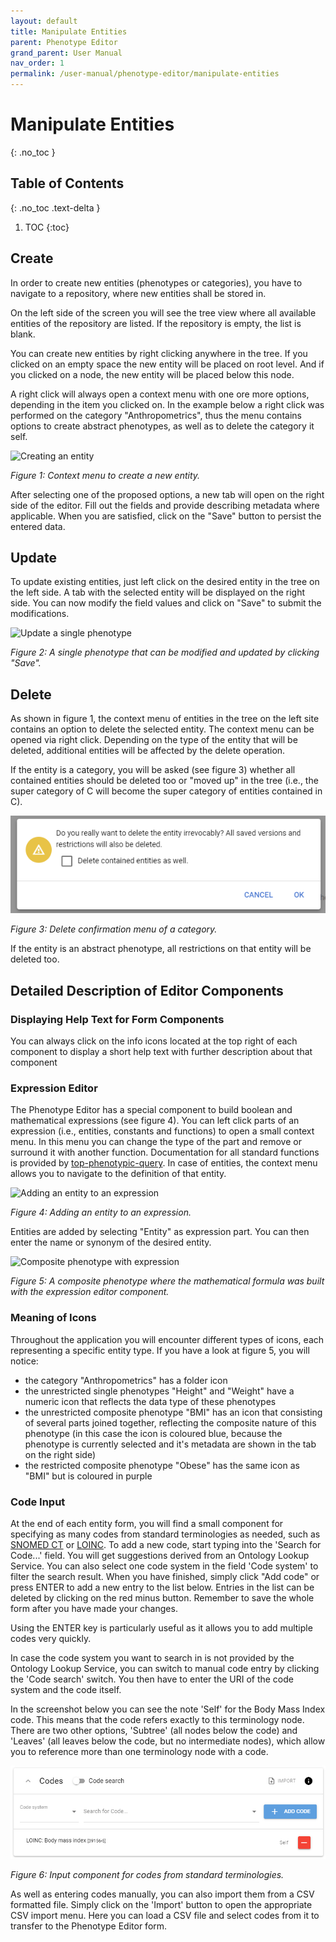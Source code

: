 ```yaml
---
layout: default
title: Manipulate Entities
parent: Phenotype Editor
grand_parent: User Manual
nav_order: 1
permalink: /user-manual/phenotype-editor/manipulate-entities
---
```


# Manipulate Entities
{: .no_toc }

## Table of Contents
{: .no_toc .text-delta }

1. TOC
{:toc}

## Create
In order to create new entities (phenotypes or categories), you have to navigate to a repository, where new entities shall be stored in.

On the left side of the screen you will see the tree view where all available entities of the repository are listed. If the repository is empty, the list is blank.

You can create new entities by right clicking anywhere in the tree. If you clicked on an empty space the new entity will be placed on root level. And if you clicked on a node, the new entity will be placed below this node.

A right click will always open a context menu with one ore more options, depending in the item you clicked on. In the example below a right click was performed on the category "Anthropometrics", thus the menu contains options to create abstract phenotypes, as well as to delete the category it self.

![Creating an entity](../../assets/images/phenotype-editor-create.png)

_Figure 1: Context menu to create a new entity._

After selecting one of the proposed options, a new tab will open on the right side of the editor. Fill out the fields and provide describing metadata where applicable. When you are satisfied, click on the "Save" button to persist the entered data.

## Update
To update existing entities, just left click on the desired entity in the tree on the left side. A tab with the selected entity will be displayed on the right side. You can now modify the field values and click on "Save" to submit the modifications.

![Update a single phenotype](../../assets/images/phenotype-editor-single-phenotype.png)

_Figure 2: A single phenotype that can be modified and updated by clicking "Save"._

## Delete
As shown in figure 1, the context menu of entities in the tree on the left site contains an option to delete the selected entity. The context menu can be opened via right click. Depending on the type of the entity that will be deleted, additional entities will be affected by the delete operation.

If the entity is a category, you will be asked (see figure 3) whether all contained entities should be deleted too or "moved up" in the tree (i.e., the super category of C will become the super category of entities contained in C).

![Category delete confirmation](../../assets/images/phenotype-editor-delete.png)

_Figure 3: Delete confirmation menu of a category._

If the entity is an abstract phenotype, all restrictions on that entity will be deleted too.

## Detailed Description of Editor Components

### Displaying Help Text for Form Components
You can always click on the info icons located at the top right of each component to display a short help text with further description
about that component

### Expression Editor
The Phenotype Editor has a special component to build boolean and mathematical expressions (see figure 4). You can left click parts of
an expression (i.e., entities, constants and functions) to open a small context menu. In this menu you can change the type of the part
and remove or surround it with another function. Documentation for all standard functions is provided by
[top-phenotypic-query](https://onto-med.github.io/top-phenotypic-query/). In case of entities, the context menu allows you to navigate
to the definition of that entity.

![Adding an entity to an expression](../../assets/images/phenotype-editor-expression-input.png)

_Figure 4: Adding an entity to an expression._

Entities are added by selecting "Entity" as expression part. You can then enter the name or synonym of the desired entity.

![Composite phenotype with expression](../../assets/images/phenotype-editor-composite-phenotype.png)

_Figure 5: A composite phenotype where the mathematical formula was built with the expression editor component._

### Meaning of Icons
Throughout the application you will encounter different types of icons, each representing a specific entity type. If you have a look at figure 5, you will notice:

* the category "Anthropometrics" has a folder icon
* the unrestricted single phenotypes "Height" and "Weight" have a numeric icon that reflects the data type of these phenotypes
* the unrestricted composite phenotype "BMI" has an icon that consisting of several parts joined together, reflecting the composite nature of this phenotype (in this case the icon is coloured blue, because the phenotype is currently selected and it's metadata are shown in the tab on the right side)
* the restricted composite phenotype "Obese" has the same icon as "BMI" but is coloured in purple

### Code Input
At the end of each entity form, you will find a small component for specifying as many codes from standard terminologies as needed,
such as [SNOMED CT](https://snomed.org) or [LOINC](https://loinc.org). To add a new code, start typing into the 'Search for Code...' field. You will get suggestions derived from an Ontology Lookup Service. You can also select one code system in the field 'Code system' to filter the search result. When you have finished, simply click "Add code" or press ENTER to add a new entry to the list below. Entries in the list
can be deleted by clicking on the red minus button. Remember to save the whole form after you have made your changes.

Using the ENTER key is particularly useful as it allows you to add multiple codes very quickly.

In case the code system you want to search in is not provided by the Ontology Lookup Service, you can switch to manual code entry by clicking the 'Code search' switch. You then have to enter the URI of the code system and the code itself.

In the screenshot below you can see the note 'Self' for the Body Mass Index code. This means that the code refers exactly to this terminology node. There are two other options, 'Subtree' (all nodes below the code) and 'Leaves' (all leaves below the code, but no intermediate nodes), which allow you to reference more than one terminology node with a code.

![Code input](../../assets/images/phenotype-editor-code-input.png)

_Figure 6: Input component for codes from standard terminologies._

As well as entering codes manually, you can also import them from a CSV formatted file. Simply click on the 'Import' button to open the appropriate CSV import menu. Here you can load a CSV file and select codes from it to transfer to the Phenotype Editor form.
